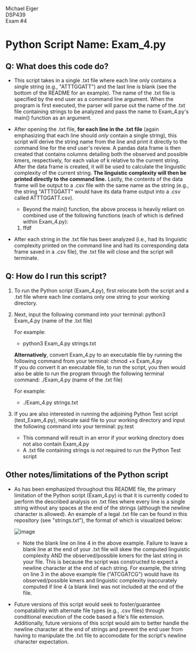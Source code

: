 Michael Eiger  
DSP439  
Exam #4  

# Python Script Name: Exam_4.py

## Q: What does this code do?
- This script takes in a single .txt file where each line only contains a single string (e.g., "ATTTGGATT") and the last line is blank (see the bottom of the README for an example).  The name of the .txt file is specified by the end user as a command line argument. When the program is first executed, the parser will parse out the name of the .txt file containing strings to be analyzed and pass the name to Exam_4.py's main() function as an argument.

- After opening the .txt file, **for each line in the .txt file** (again emphasizing that each line should *only* contain a single string), this script will derive the string name from the line and print it directly to the command line for the end user's review. A pandas data frame is then created that contains columns detailing both the observed and possible kmers, respectively, for each value of k relative to the current string. After the data frame is created, it will be used to calculate the linguistic complexity of the current string. **The linguistic complexity will then be printed directly to the command line.** Lastly, the contents of the data frame will be output to a .csv file with the same name as the string (e.g., the string "ATTTGGATT" would have its data frame output into a .csv called ATTTGGATT.csv).
  - Beyond the main() function, the above process is heavily reliant on combined use of the following functions (each of which is defined within Exam_4.py):  
   1. ffdf

- After each string in the .txt file has been analyzed (i.e., had its linguistic complexity printed on the command line and had its corresponding data frame saved in a .csv file), the .txt file will close and the script will terminate.

## Q: How do I run this script?  

1. To run the Python script (Exam_4.py), first relocate both the script and a .txt file where each line contains only one string to your working directory.  

2. Next, input the following command into your terminal: python3 Exam_4.py (name of the .txt file)  
  
   For example:  
     * python3 Exam_4.py strings.txt

   **Alternatively**, convert Exam_4.py to an executable file by running the following command from your terminal: chmod +x Exam_4.py  
   If you do convert it an executable file, to run the script, you then would also be able to run the program through the following terminal command: ./Exam_4.py (name of the .txt file)  
  
   For example:  
     * ./Exam_4.py strings.txt

3. If you are also interested in running the adjoining Python Test script (test_Exam_4.py), relocate said file to your working directory and input the following command into your terminal: py.test
    * This command will result in an error if your working directory does not also contain Exam_4.py
    * A .txt file containing strings is *not* required to run the Python Test script

## Other notes/limitations of the Python script

- As has been emphasized throughout this README file, the primary limitation of the Python script (Exam_4.py) is that it is currently coded to perform the described analysis on .txt files where every line is a single string without any spaces at the end of the strings (although the newline character is allowed). An example of a legal .txt file can be found in this repository (see "strings.txt"), the format of which is visualized below:  

    ![image](https://user-images.githubusercontent.com/44222667/117521483-09ca7200-af7c-11eb-8ca2-82a5885b622e.png)  
    * Note the blank line on line 4 in the above example. Failure to leave a blank line at the end of your .txt file will skew the computed linguistic complexity AND the observed/possible kmers for the last string in your file. This is because the script was constructed to expect a newline character at the end of each string. For example, the string on line 3 in the above example file ("ATCGATCG") would have its observed/possible kmers and linguistic complexity inaccurately computed if line 4 (a blank line) was not included at the end of the file.

- Future versions of this script would seek to foster/guarantee compatability with alternate file types (e.g., .csv files) through conditional execution of the code based a file's file extension. Additionally, future versions of this script would aim to better handle the newline character at the end of strings and prevent the end user from having to manipulate the .txt file to accomodate for the script's newline character expectation.
